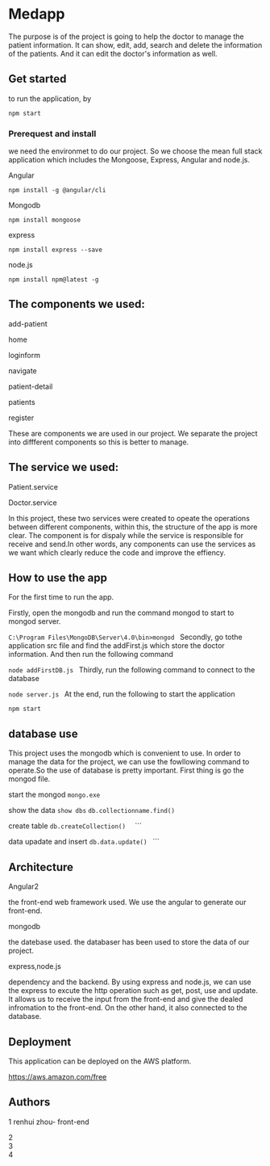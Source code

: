 # Medapp 
The purpose is of the project is going to help the doctor to manage the patient information. It can show, edit, add, search and delete the information of the patients. And it can edit the doctor's information as well.
## Get started
to run the application, by 

```npm start```
### Prerequest and install
we need the environmet to do our project. So we choose the mean full stack application which includes the Mongoose, Express, Angular and node.js. 

Angular

```npm install -g @angular/cli```

Mongodb

```npm install mongoose```

express

 ```npm install express --save```

node.js

```npm install npm@latest -g```

## The components we used:
 add-patient
 
 home
 
 loginform
 
 navigate
 
 patient-detail
 
 patients
 
 register
 
 These are components we are used in our project.  We separate the project into diffferent components so this is better to manage.
## The service we used:
Patient.service

Doctor.service

In this project, these two services were created to opeate the operations between different components, within this, the structure of the app is more clear. The component is for dispaly while the service is responsible for receive and send.In other words, any components can use the services as we want which clearly reduce the code and improve the effiency.
## How to use the app
For the first time to run the app.

Firstly, open the mongodb and run the command mongod to start to mongod server.

 ```C:\Program Files\MongoDB\Server\4.0\bin>mongod ```
 Secondly, go tothe application src file and find the addFirst.js which store the doctor information. And then run the following command
 
  ```node addFirstDB.js ```
 Thirdly, run the following command to connect to the database
 
  ```node server.js ```
At the end, run the following to start the application

 ```npm start ```
## database use
This project uses the mongodb which is convenient to use. In order to manage the data for the project, we can use the fowllowing command to operate.So the use of database is pretty important. First thing is go the mongod file.

start the mongod 
```mongo.exe```

show the data
```show dbs```
```db.collectionname.find()```

create table
 ```db.createCollection()  ``` ```
 
 data upadate and insert
 ```db.data.update() ``` ```
 

   ## Architecture
 Angular2
 
 the front-end web framework used. We use the angular to generate our front-end.
 
 mongodb
 
 the datebase used. the databaser has been used to store the data of our project.
 
 express,node.js
 
 dependency and the backend. By using express and node.js, we can use the express to excute the http operation such as get, post, use and update. It allows us to receive the input from the front-end and give the dealed infromation to the front-end. On the other hand, it also connected to the database.
 
 ## Deployment
 This application can be deployed on the AWS platform. 
 
 https://aws.amazon.com/free
 ## Authors
1 renhui zhou- front-end

 2           
  3          
   4         
 
